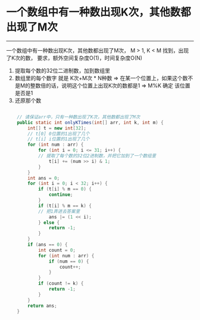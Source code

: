 # 一个数组中有一种数出现K次，其他数都出现了M次

---

一个数组中有一种数出现K次，其他数都出现了M次，
M > 1,  K < M
找到，出现了K次的数，
要求，额外空间复杂度O(1)，时间复杂度O(N)
1. 提取每个数的32位二进制数，加到数组里
2. 数组里的每个数字 就是 K次+M次 *  N种数 => 在某一个位置上，如果这个数不是M的整数倍的话，说明这个位置上出现K次的数都是1 => M%K 确定 该位置是否是1
3. 还原那个数


```java

	// 请保证arr中，只有一种数出现了K次，其他数都出现了M次
	public static int onlyKTimes(int[] arr, int k, int m) {
		int[] t = new int[32];
		// t[0] 0位置的1出现了几个
		// t[i] i位置的1出现了几个
		for (int num : arr) {
			for (int i = 0; i <= 31; i++) {
			// 提取了每个数的32位2进制数，并把它加到了一个数组里
				t[i] += (num >> i) & 1;
			}
		}
		int ans = 0;
		for (int i = 0; i < 32; i++) {
			if (t[i] % m == 0) {
				continue;
			}
			if (t[i] % m == k) {
			// 把1弄进去答案里
				ans |= (1 << i);
			} else {
				return -1;
			}
		}
		if (ans == 0) {
			int count = 0;
			for (int num : arr) {
				if (num == 0) {
					count++;
				}
			}
			if (count != k) {
				return -1;
			}
		}
		return ans;
	}

```